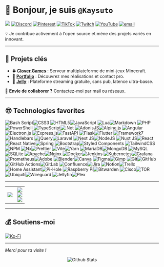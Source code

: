 # 👋 Bonjour, je suis **`@Kaysuto`**
![](https://komarev.com/ghpvc/?username=Kaysuto&color=blue)
[![Discord](https://img.shields.io/badge/Discord-%237289DA.svg?logo=discord&logoColor=white)](https://discord.gg/AYrvJCA2DW)
[![Pinterest](https://img.shields.io/badge/Pinterest-%23E60023.svg?logo=Pinterest&logoColor=white)](https://pinterest.com/kaysuto)
[![TikTok](https://img.shields.io/badge/TikTok-%23000000.svg?logo=TikTok&logoColor=white)](https://tiktok.com/@kaysuto)
[![Twitch](https://img.shields.io/badge/Twitch-%239146FF.svg?logo=Twitch&logoColor=white)](https://twitch.tv/Kaysuto)
[![YouTube](https://img.shields.io/badge/YouTube-%23FF0000.svg?logo=YouTube&logoColor=white)](https://youtube.com/@Kaysuto)
[![email](https://img.shields.io/badge/Email-D14836?logo=gmail&logoColor=white)](mailto:contact@kaysuto.fr)

💡 Je contribue activement à l'open source et mène des projets variés en innovant.

---

## 🚀 Projets clés
- 🍀 **[Clover Games](https://www.clovergames.fr)** : Serveur multiplateforme de mini-jeux Minecraft.
- 💼 **[Portfolio](https://www.kaysuto.fr)** : Découvrez mes réalisations et contact pro.
- 🍇 **[Jelly](https://dsc.gg/playjelly)** : Plateforme streaming gratuite, sans pub, latence ultra-basse.

📩 **Envie de collaborer ?** Contactez-moi par mail ou réseaux.

---

## 😎 Technologies favorites

<img alt="Bash Script" src="https://img.shields.io/badge/bash_script-%23121011.svg?style=for-the-badge&amp;logo=gnu-bash&amp;logoColor=white"><img alt="CSS3" src="https://img.shields.io/badge/css3-%231572B6.svg?style=for-the-badge&amp;logo=css3&amp;logoColor=white">
<img alt="HTML5" src="https://img.shields.io/badge/html5-%23E34F26.svg?style=for-the-badge&amp;logo=html5&amp;logoColor=white"><img alt="JavaScript" src="https://img.shields.io/badge/javascript-%23323330.svg?style=for-the-badge&amp;logo=javascript&amp;logoColor=%23F7DF1E">
<img alt="Lua" src="https://img.shields.io/badge/lua-%232C2D72.svg?style=for-the-badge&amp;logo=lua&amp;logoColor=white"><img alt="Markdown" src="https://img.shields.io/badge/markdown-%23000000.svg?style=for-the-badge&amp;logo=markdown&amp;logoColor=white">
<img alt="PHP" src="https://img.shields.io/badge/php-%23777BB4.svg?style=for-the-badge&amp;logo=php&amp;logoColor=white"><img alt="PowerShell" src="https://img.shields.io/badge/PowerShell-%235391FE.svg?style=for-the-badge&amp;logo=powershell&amp;logoColor=white">
<img alt="TypeScript" src="https://img.shields.io/badge/typescript-%23007ACC.svg?style=for-the-badge&amp;logo=typescript&amp;logoColor=white"><img alt=".Net" src="https://img.shields.io/badge/.NET-5C2D91?style=for-the-badge&amp;logo=.net&amp;logoColor=white">
<img alt="AdonisJS" src="https://img.shields.io/badge/adonisjs-%23220052.svg?style=for-the-badge&amp;logo=adonisjs&amp;logoColor=white"><img alt="Alpine.js" src="https://img.shields.io/badge/alpinejs-white.svg?style=for-the-badge&amp;logo=alpinedotjs&amp;logoColor=%238BC0D0">
<img alt="Angular" src="https://img.shields.io/badge/angular-%23DD0031.svg?style=for-the-badge&amp;logo=angular&amp;logoColor=white"><img alt="Electron.js" src="https://img.shields.io/badge/Electron-191970?style=for-the-badge&amp;logo=Electron&amp;logoColor=white">
<img alt="Express.js" src="https://img.shields.io/badge/express.js-%23404d59.svg?style=for-the-badge&amp;logo=express&amp;logoColor=%2361DAFB"><img alt="FastAPI" src="https://img.shields.io/badge/FastAPI-005571?style=for-the-badge&amp;logo=fastapi">
<img alt="Flask" src="https://img.shields.io/badge/flask-%23000.svg?style=for-the-badge&amp;logo=flask&amp;logoColor=white"><img alt="Flutter" src="https://img.shields.io/badge/Flutter-%2302569B.svg?style=for-the-badge&amp;logo=Flutter&amp;logoColor=white">
<img alt="Framework7" src="https://img.shields.io/badge/framework7-%23EE350F.svg?style=for-the-badge&amp;logo=framework7&amp;logoColor=white"><img alt="Handlebars" src="https://img.shields.io/badge/Handlebars-%23000000?style=for-the-badge&amp;logo=Handlebars.js&amp;logoColor=white">
<img alt="jQuery" src="https://img.shields.io/badge/jquery-%230769AD.svg?style=for-the-badge&amp;logo=jquery&amp;logoColor=white"><img alt="Laravel" src="https://img.shields.io/badge/laravel-%23FF2D20.svg?style=for-the-badge&amp;logo=laravel&amp;logoColor=white">
<img alt="Next JS" src="https://img.shields.io/badge/Next-black?style=for-the-badge&amp;logo=next.js&amp;logoColor=white"><img alt="NodeJS" src="https://img.shields.io/badge/node.js-6DA55F?style=for-the-badge&amp;logo=node.js&amp;logoColor=white">
<img alt="Nuxt JS" src="https://img.shields.io/badge/Nuxt-002E3B?style=for-the-badge&amp;logo=nuxt.js&amp;logoColor=#00DC82"><img alt="React" src="https://img.shields.io/badge/react-%2320232a.svg?style=for-the-badge&amp;logo=react&amp;logoColor=%2361DAFB">
<img alt="React Native" src="https://img.shields.io/badge/react_native-%2320232a.svg?style=for-the-badge&amp;logo=react&amp;logoColor=%2361DAFB"><img alt="Spring" src="https://img.shields.io/badge/spring-%236DB33F.svg?style=for-the-badge&amp;logo=spring&amp;logoColor=white">
<img alt="Bootstrap" src="https://img.shields.io/badge/bootstrap-%238511FA.svg?style=for-the-badge&amp;logo=bootstrap&amp;logoColor=white"><img alt="Styled Components" src="https://img.shields.io/badge/styled--components-DB7093?style=for-the-badge&amp;logo=styled-components&amp;logoColor=white">
<img alt="TailwindCSS" src="https://img.shields.io/badge/tailwindcss-%2338B2AC.svg?style=for-the-badge&amp;logo=tailwind-css&amp;logoColor=white"><img alt="NPM" src="https://img.shields.io/badge/NPM-%23CB3837.svg?style=for-the-badge&amp;logo=npm&amp;logoColor=white">
<img alt="Nx" src="https://img.shields.io/badge/nx-143055?style=for-the-badge&amp;logo=nx&amp;logoColor=white"><img alt="Prettier" src="https://img.shields.io/badge/prettier-%23F7B93E.svg?style=for-the-badge&amp;logo=prettier&amp;logoColor=black">
<img alt="Vite" src="https://img.shields.io/badge/vite-%23646CFF.svg?style=for-the-badge&amp;logo=vite&amp;logoColor=white"><img alt="Yarn" src="https://img.shields.io/badge/yarn-%232C8EBB.svg?style=for-the-badge&amp;logo=yarn&amp;logoColor=white">
<img alt="MariaDB" src="https://img.shields.io/badge/MariaDB-003545?style=for-the-badge&amp;logo=mariadb&amp;logoColor=white"><img alt="MongoDB" src="https://img.shields.io/badge/MongoDB-%234ea94b.svg?style=for-the-badge&amp;logo=mongodb&amp;logoColor=white">
<img alt="MySQL" src="https://img.shields.io/badge/mysql-4479A1.svg?style=for-the-badge&amp;logo=mysql&amp;logoColor=white"><img alt="SQLite" src="https://img.shields.io/badge/sqlite-%2307405e.svg?style=for-the-badge&amp;logo=sqlite&amp;logoColor=white">
<img alt="Apache" src="https://img.shields.io/badge/apache-%23D42029.svg?style=for-the-badge&amp;logo=apache&amp;logoColor=white"><img alt="Nginx" src="https://img.shields.io/badge/nginx-%23009639.svg?style=for-the-badge&amp;logo=nginx&amp;logoColor=white">
<img alt="Docker" src="https://img.shields.io/badge/docker-%230db7ed.svg?style=for-the-badge&amp;logo=docker&amp;logoColor=white"><img alt="Jenkins" src="https://img.shields.io/badge/jenkins-%232C5263.svg?style=for-the-badge&amp;logo=jenkins&amp;logoColor=white">
<img alt="Kubernetes" src="https://img.shields.io/badge/kubernetes-%23326ce5.svg?style=for-the-badge&amp;logo=kubernetes&amp;logoColor=white"><img alt="Grafana" src="https://img.shields.io/badge/grafana-%23F46800.svg?style=for-the-badge&amp;logo=grafana&amp;logoColor=white">
<img alt="Prometheus" src="https://img.shields.io/badge/Prometheus-E6522C?style=for-the-badge&amp;logo=Prometheus&amp;logoColor=white"><img alt="Adobe" src="https://img.shields.io/badge/adobe-%23FF0000.svg?style=for-the-badge&amp;logo=adobe&amp;logoColor=white">
<img alt="Blender" src="https://img.shields.io/badge/blender-%23F5792A.svg?style=for-the-badge&amp;logo=blender&amp;logoColor=white"><img alt="Canva" src="https://img.shields.io/badge/Canva-%2300C4CC.svg?style=for-the-badge&amp;logo=Canva&amp;logoColor=white">
<img alt="Figma" src="https://img.shields.io/badge/figma-%23F24E1E.svg?style=for-the-badge&amp;logo=figma&amp;logoColor=white"><img alt="Gimp" src="https://img.shields.io/badge/Gimp-657D8B?style=for-the-badge&amp;logo=gimp&amp;logoColor=FFFFFF">
<img alt="Git" src="https://img.shields.io/badge/git-%23F05033.svg?style=for-the-badge&amp;logo=git&amp;logoColor=white"><img alt="GitHub" src="https://img.shields.io/badge/github-%23121011.svg?style=for-the-badge&amp;logo=github&amp;logoColor=white">
<img alt="GitHub Actions" src="https://img.shields.io/badge/github actions-%232671E5.svg?style=for-the-badge&amp;logo=githubactions&amp;logoColor=white"><img alt="GitLab" src="https://img.shields.io/badge/gitlab-%23181717.svg?style=for-the-badge&amp;logo=gitlab&amp;logoColor=white">
<img alt="Confluence" src="https://img.shields.io/badge/confluence-%23172BF4.svg?style=for-the-badge&amp;logo=confluence&amp;logoColor=white"><img alt="Jira" src="https://img.shields.io/badge/jira-%230A0FFF.svg?style=for-the-badge&amp;logo=jira&amp;logoColor=white">
<img alt="Notion" src="https://img.shields.io/badge/Notion-%23000000.svg?style=for-the-badge&amp;logo=notion&amp;logoColor=white"><img alt="Trello" src="https://img.shields.io/badge/Trello-%23026AA7.svg?style=for-the-badge&amp;logo=Trello&amp;logoColor=white">
<img alt="Home Assistant" src="https://img.shields.io/badge/home assistant-%2341BDF5.svg?style=for-the-badge&amp;logo=home-assistant&amp;logoColor=white"><img alt="Pi-Hole" src="https://img.shields.io/badge/pihole-%2396060C.svg?style=for-the-badge&amp;logo=pi-hole&amp;logoColor=white">
<img alt="Raspberry Pi" src="https://img.shields.io/badge/-Raspberry_Pi-C51A4A?style=for-the-badge&amp;logo=Raspberry-Pi"><img alt="Bitwarden" src="https://img.shields.io/badge/bitwarden-%23175DDC.svg?style=for-the-badge&amp;logo=bitwarden&amp;logoColor=white">
<img alt="Cisco" src="https://img.shields.io/badge/cisco-%23049fd9.svg?style=for-the-badge&amp;logo=cisco&amp;logoColor=black"><img alt="TOR" src="https://img.shields.io/badge/tor-%237E4798.svg?style=for-the-badge&amp;logo=tor-project&amp;logoColor=white">
<img alt="Ubiquiti" src="https://img.shields.io/badge/ubiquiti-%230559C9.svg?style=for-the-badge&amp;logo=ubiquiti&amp;logoColor=white"><img alt="Wireguard" src="https://img.shields.io/badge/wireguard-%2388171A.svg?style=for-the-badge&amp;logo=wireguard&amp;logoColor=white">
<img alt="Jellyfin" src="https://img.shields.io/badge/jellyfin-%23000B25.svg?style=for-the-badge&amp;logo=Jellyfin&amp;logoColor=00A4DC"><img alt="Plex" src="https://img.shields.io/badge/plex-%23E5A00D.svg?style=for-the-badge&amp;logo=plex&amp;logoColor=white">

---

<table>
  <tr>
    <td>
      <!-- Spotify à gauche -->
      <a href="https://github.com/kittinan/spotify-github-profile">
        <img src="https://spotify-github-profile.kittinanx.com/api/view?uid=de9dz1nuhvvv7hto5ue7lghhb&cover_image=true&theme=default&show_offline=false&background_color=121212&interchange=false&profanity=false&bar_color=53b14f&bar_color_cover=false" />
      </a>
    </td>
    <td>
      <!-- Stats à droite, centrées -->
      <div align="center">
        <img src="https://github-readme-stats.vercel.app/api?username=Kaysuto&theme=dark&hide_border=false&include_all_commits=true" /><br>
        <img src="https://nirzak-streak-stats.vercel.app/?user=Kaysuto&theme=dark&hide_border=false" /><br>
        <img src="https://github-contributor-stats.vercel.app/api?username=Kaysuto&limit=5&theme=dark&combine_all_yearly_contributions=true" />
      </div>
    </td>
  </tr>
</table>


---

## 💰 Soutiens-moi
[![Ko-Fi](https://img.shields.io/badge/Ko--fi-F16061?style=for-the-badge&logo=ko-fi&logoColor=white)](https://ko-fi.com/kaysuto)

---

*Merci pour ta visite !*

<p align="center">
        <img src="https://raw.githubusercontent.com/mayhemantt/mayhemantt/Update/svg/Bottom.svg" alt="Github Stats" />
</p>
